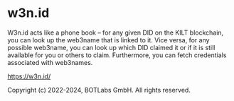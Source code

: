 # w3n.id

W3n.id acts like a phone book – for any given DID on the KILT blockchain, you can look up the web3name that is linked to it. Vice versa, for any possible web3name, you can look up which DID claimed it or if it is still available for you or others to claim. Furthermore, you can fetch credentials associated with web3names.

https://w3n.id/

Copyright (c) 2022-2024, BOTLabs GmbH. All rights reserved.
